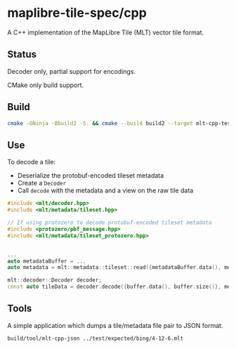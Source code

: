 # maplibre-tile-spec/cpp

A C++ implementation of the MapLibre Tile (MLT) vector tile format.

## Status

Decoder only, partial support for encodings.

CMake only build support.

## Build

```bash
cmake -GNinja -Bbuild2 -S. && cmake --build build2 --target mlt-cpp-test mlt-cpp-json
```

## Use

To decode a tile:

- Deserialize the protobuf-encoded tileset metadata
- Create a `Decoder`
- Call `decode` with the metadata and a view on the raw tile data

```cpp
#include <mlt/decoder.hpp>
#include <mlt/metadata/tileset.hpp>

// If using protozero to decode protobuf-encoded tileset metadata
#include <protozero/pbf_message.hpp>
#include <mlt/metadata/tileset_protozero.hpp>


...
auto metadataBuffer = ...
auto metadata = mlt::metadata::tileset::read({metadataBuffer.data(), metadataBuffer.size()});

mlt::decoder::Decoder decoder;
const auto tileData = decoder.decode({buffer.data(), buffer.size()}, metadata);
```

## Tools

A simple application which dumps a tile/metadata file pair to JSON format.

```bash
build/tool/mlt-cpp-json ../test/expected/bing/4-12-6.mlt
```
